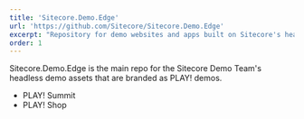 ```yaml
---
title: 'Sitecore.Demo.Edge'
url: 'https://github.com/Sitecore/Sitecore.Demo.Edge'
excerpt: "Repository for demo websites and apps built on Sitecore's headless technologies (PLAY! demo assets)"
order: 1
---
```


Sitecore.Demo.Edge is the main repo for the Sitecore Demo Team's headless demo assets that are branded as PLAY! demos.

- PLAY! Summit
- PLAY! Shop
